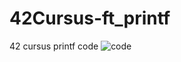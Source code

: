# 42Cursus-ft_printf
42 cursus printf code
![code](https://user-images.githubusercontent.com/81217566/173822138-03ba8be0-6eea-4a63-86cd-0365070a38ff.png)
